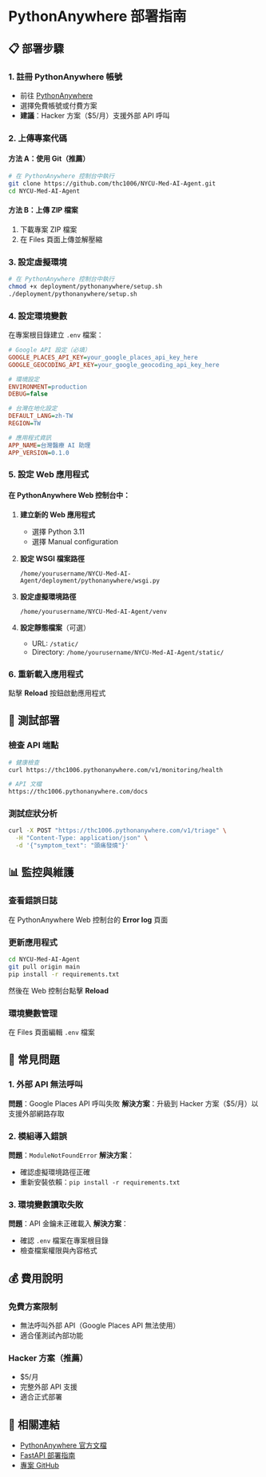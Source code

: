 # PythonAnywhere 部署指南

## 📋 部署步驟

### 1. 註冊 PythonAnywhere 帳號
- 前往 [PythonAnywhere](https://www.pythonanywhere.com/)
- 選擇免費帳號或付費方案
- **建議**：Hacker 方案（$5/月）支援外部 API 呼叫

### 2. 上傳專案代碼

#### 方法 A：使用 Git（推薦）
```bash
# 在 PythonAnywhere 控制台中執行
git clone https://github.com/thc1006/NYCU-Med-AI-Agent.git
cd NYCU-Med-AI-Agent
```

#### 方法 B：上傳 ZIP 檔案
1. 下載專案 ZIP 檔案
2. 在 Files 頁面上傳並解壓縮

### 3. 設定虛擬環境
```bash
# 在 PythonAnywhere 控制台中執行
chmod +x deployment/pythonanywhere/setup.sh
./deployment/pythonanywhere/setup.sh
```

### 4. 設定環境變數
在專案根目錄建立 `.env` 檔案：
```ini
# Google API 設定（必填）
GOOGLE_PLACES_API_KEY=your_google_places_api_key_here
GOOGLE_GEOCODING_API_KEY=your_google_geocoding_api_key_here

# 環境設定
ENVIRONMENT=production
DEBUG=false

# 台灣在地化設定
DEFAULT_LANG=zh-TW
REGION=TW

# 應用程式資訊
APP_NAME=台灣醫療 AI 助理
APP_VERSION=0.1.0
```

### 5. 設定 Web 應用程式

#### 在 PythonAnywhere Web 控制台中：

1. **建立新的 Web 應用程式**
   - 選擇 Python 3.11
   - 選擇 Manual configuration

2. **設定 WSGI 檔案路徑**
   ```
   /home/yourusername/NYCU-Med-AI-Agent/deployment/pythonanywhere/wsgi.py
   ```

3. **設定虛擬環境路徑**
   ```
   /home/yourusername/NYCU-Med-AI-Agent/venv
   ```

4. **設定靜態檔案**（可選）
   - URL: `/static/`
   - Directory: `/home/yourusername/NYCU-Med-AI-Agent/static/`

### 6. 重新載入應用程式
點擊 **Reload** 按鈕啟動應用程式

## 🔧 測試部署

### 檢查 API 端點
```bash
# 健康檢查
curl https://thc1006.pythonanywhere.com/v1/monitoring/health

# API 文檔
https://thc1006.pythonanywhere.com/docs
```

### 測試症狀分析
```bash
curl -X POST "https://thc1006.pythonanywhere.com/v1/triage" \
  -H "Content-Type: application/json" \
  -d '{"symptom_text": "頭痛發燒"}'
```

## 📊 監控與維護

### 查看錯誤日誌
在 PythonAnywhere Web 控制台的 **Error log** 頁面

### 更新應用程式
```bash
cd NYCU-Med-AI-Agent
git pull origin main
pip install -r requirements.txt
```
然後在 Web 控制台點擊 **Reload**

### 環境變數管理
在 Files 頁面編輯 `.env` 檔案

## 🚨 常見問題

### 1. 外部 API 無法呼叫
**問題**：Google Places API 呼叫失敗
**解決方案**：升級到 Hacker 方案（$5/月）以支援外部網路存取

### 2. 模組導入錯誤
**問題**：`ModuleNotFoundError`
**解決方案**：
- 確認虛擬環境路徑正確
- 重新安裝依賴：`pip install -r requirements.txt`

### 3. 環境變數讀取失敗
**問題**：API 金鑰未正確載入
**解決方案**：
- 確認 `.env` 檔案在專案根目錄
- 檢查檔案權限與內容格式

## 💰 費用說明

### 免費方案限制
- 無法呼叫外部 API（Google Places API 無法使用）
- 適合僅測試內部功能

### Hacker 方案（推薦）
- $5/月
- 完整外部 API 支援
- 適合正式部署

## 🔗 相關連結

- [PythonAnywhere 官方文檔](https://help.pythonanywhere.com/)
- [FastAPI 部署指南](https://fastapi.tiangolo.com/deployment/)
- [專案 GitHub](https://github.com/thc1006/NYCU-Med-AI-Agent)